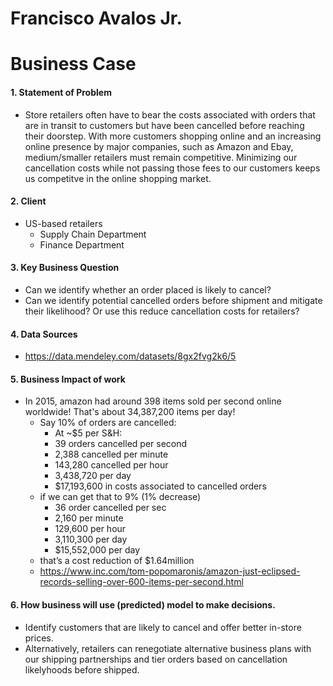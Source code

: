 # Francisco Avalos Jr.

# Business Case

#### 1. Statement of Problem
* Store retailers often have to bear the costs associated with orders that are in transit to customers but have been cancelled before reaching their doorstep. With more customers shopping online and an increasing online presence by major companies, such as Amazon and Ebay, medium/smaller retailers must remain competitive. Minimizing our cancellation costs while not passing those fees to our customers keeps us competitve in the online shopping market. 

#### 2. Client
* US-based retailers
    * Supply Chain Department
    * Finance Department

#### 3. Key Business Question
* Can we identify whether an order placed is likely to cancel? 
* Can we identify potential cancelled orders before shipment and mitigate their likelihood? Or use this reduce cancellation costs for retailers?

#### 4. Data Sources
* https://data.mendeley.com/datasets/8gx2fvg2k6/5

#### 5. Business Impact of work
* In 2015, amazon had around 398 items sold per second online worldwide! That's about 34,387,200 items per day!
    * Say 10% of orders are cancelled:
        * At ~$5 per S&H:
        * 39 orders cancelled per second
        * 2,388 cancelled per minute
        * 143,280 cancelled per hour 
        * 3,438,720 per day
        * $17,193,600 in costs associated to cancelled orders
    * if we can get that to 9% (1% decrease)
        * 36 order cancelled per sec
        * 2,160 per minute
        * 129,600 per hour
        * 3,110,300 per day
        * $15,552,000 per day
    * that’s a cost reduction of $1.64million
    * https://www.inc.com/tom-popomaronis/amazon-just-eclipsed-records-selling-over-600-items-per-second.html

#### 6. How business will use (predicted) model to make decisions.
   * Identify customers that are likely to cancel and offer better in-store prices. 
   * Alternatively, retailers can renegotiate alternative business plans with our shipping partnerships and tier orders based on cancellation likelyhoods before shipped.
